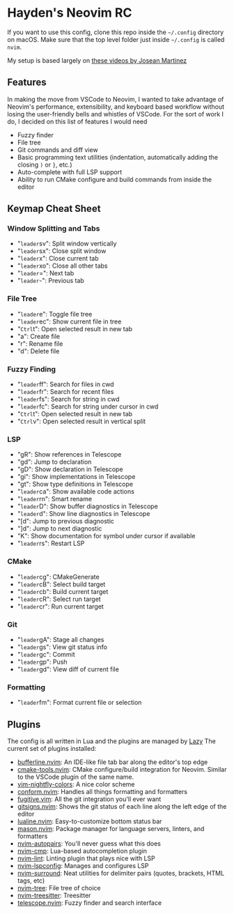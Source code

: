 # Hayden's Neovim RC

If you want to use this config, clone this repo inside the `~/.config` directory on macOS. Make sure that the top level folder just inside `~/.config` is called `nvim`.

My setup is based largely on [these videos by Josean Martinez](https://www.youtube.com/playlist?list=PLnu5gT9QrFg36OehOdECFvxFFeMHhb_07)

## Features

In making the move from VSCode to Neovim, I wanted to take advantage of Neovim's performance, extensibility, and keyboard based workflow without losing the user-friendly bells and whistles of VSCode. For the sort of work I do, I decided on this list of features I would need

- Fuzzy finder
- File tree
- Git commands and diff view
- Basic programming text utilities (indentation, automatically adding the closing `)` or `}`, etc.)
- Auto-complete with full LSP support
- Ability to run CMake configure and build commands from inside the editor

## Keymap Cheat Sheet

### Window Splitting and Tabs

- "`leader`sv": Split window vertically
- "`leader`sx": Close split window
- "`leader`x": Close current tab
- "`leader`xo": Close all other tabs
- "`leader`=": Next tab
- "`leader`-": Previous tab

### File Tree

- "`leader`e": Toggle file tree
- "`leader`ec": Show current file in tree
- "`Ctrl`t": Open selected result in new tab
- "a": Create file
- "r": Rename file
- "d": Delete file

### Fuzzy Finding

- "`leader`ff": Search for files in cwd
- "`leader`fr": Search for recent files
- "`leader`fs": Search for string in cwd
- "`leader`fc": Search for string under cursor in cwd
- "`Ctrl`t": Open selected result in new tab
- "`Ctrl`v": Open selected result in vertical split

### LSP

- "gR": Show references in Telescope
- "gd": Jump to declaration
- "gD": Show declaration in Telescope
- "gi": Show implementations in Telescope
- "gt": Show type definitions in Telescope
- "`leader`ca": Show available code actions
- "`leader`rn": Smart rename
- "`leader`D": Show buffer diagnostics in Telescope
- "`leader`d": Show line diagnostics in Telescope
- "[d": Jump to previous diagnostic
- "]d": Jump to next diagnostic
- "K": Show documentation for symbol under cursor if available
- "`leader`rs": Restart LSP

### CMake

- "`leader`cg": CMakeGenerate
- "`leader`cB": Select build target
- "`leader`cb": Build current target
- "`leader`cR": Select run target
- "`leader`cr": Run current target

### Git

- "`leader`gA": Stage all changes
- "`leader`gs": View git status info
- "`leader`gc": Commit
- "`leader`gp": Push
- "`leader`gd": View diff of current file

### Formatting

- "`leader`fm": Format current file or selection

## Plugins

The config is all written in Lua and the plugins are managed by [Lazy](https://github.com/folke/lazy.nvim)
The current set of plugins installed:

- [bufferline.nvim](https://github.com/akinsho/bufferline.nvim): An IDE-like file tab bar along the editor's top edge
- [cmake-tools.nvim](https://github.com/Civitasv/cmake-tools.nvim): CMake configure/build integration for Neovim. Similar to the VSCode plugin of the same name.
- [vim-nightfly-colors](https://github.com/bluz71/vim-nightfly-colors): A nice color scheme
- [conform.nvim](https://github.com/stevearc/conform.nvim): Handles all things formatting and formatters
- [fugitive.vim](https://github.com/tpope/vim-fugitive): All the git integration you'll ever want
- [gitsigns.nvim](https://github.com/lewis6991/gitsigns.nvim): Shows the git status of each line along the left edge of the editor
- [lualine.nvim](https://github.com/nvim-lualine/lualine.nvim): Easy-to-customize bottom status bar
- [mason.nvim](https://github.com/williamboman/mason.nvim): Package manager for language servers, linters, and formatters
- [nvim-autopairs](https://github.com/windwp/nvim-autopairs): You'll never guess what this does
- [nvim-cmp](https://github.com/hrsh7th/nvim-cmp): Lua-based autocompletion plugin
- [nvim-lint](https://github.com/mfussenegger/nvim-lint): Linting plugin that plays nice with LSP
- [nvim-lspconfig](https://github.com/neovim/nvim-lspconfig): Manages and configures LSP
- [nvim-surround](https://github.com/kylechui/nvim-surround): Neat utilities for delimiter pairs (quotes, brackets, HTML tags, etc)
- [nvim-tree](https://github.com/nvim-tree/nvim-tree.lua): File tree of choice
- [nvim-treesitter](https://github.com/nvim-treesitter/nvim-treesitter): Treesitter
- [telescope.nvim](https://github.com/nvim-telescope/telescope.nvim): Fuzzy finder and search interface
